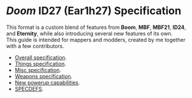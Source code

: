 # *Doom* ID27 (Ear1h27) Specification

This format is a custom blend of features from **Boom**, **MBF**, **MBF21**, **ID24**, and **Eternity**, while also introducing several new features of its own.  
This guide is intended for mappers and modders, created by me together with a few contributors.  

- [Overall specification](./docs/spec.md).
- [Things specification](./docs/things.md).
- [Misc specification](./docs/misc.md).
- [Weapons specification](./docs/weapon.md).
- [New powerup capabilities](./docs/powerups.md).
- [SPECDEFS](./docs/specdefs.md).
